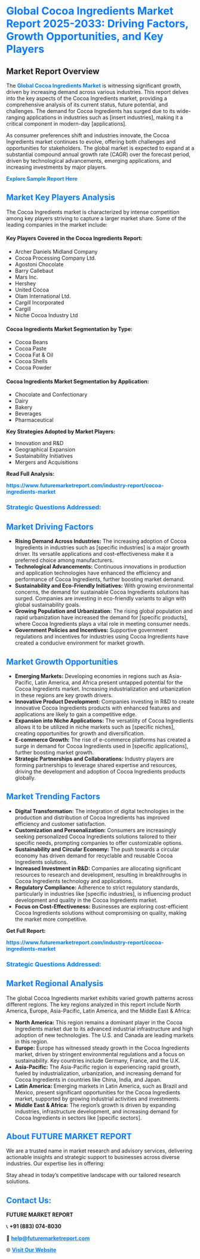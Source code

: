 <h1 style="color: #007BFF;">Global Cocoa Ingredients Market Report 2025-2033: Driving Factors, Growth Opportunities, and Key Players</h1>

<section id="overview">
<h2>Market Report Overview</h2>
<p>The <a href="https://www.futuremarketreport.com/industry-report/cocoa-ingredients-market" style="color: #007BFF; text-decoration: none;"><strong>Global Cocoa Ingredients Market</strong></a> is witnessing significant growth, driven by increasing demand across various industries. This report delves into the key aspects of the Cocoa Ingredients market, providing a comprehensive analysis of its current status, future potential, and challenges. The demand for Cocoa Ingredients has surged due to its wide-ranging applications in industries such as [insert industries], making it a critical component in modern-day [applications].</p>
<p>As consumer preferences shift and industries innovate, the Cocoa Ingredients market continues to evolve, offering both challenges and opportunities for stakeholders. The global market is expected to expand at a substantial compound annual growth rate (CAGR) over the forecast period, driven by technological advancements, emerging applications, and increasing investments by major players.</p>
</section>

<section id="overview">
<p><a href="https://www.futuremarketreport.com/request-sample/reportId=62645" style="color: #007BFF; text-decoration: none;"><strong>Explore Sample Report Here</strong></a></p>
</section>

<section id="key-players">
<h2 style="color: #007BFF;">Market Key Players Analysis</h2>
<p>The Cocoa Ingredients market is characterized by intense competition among key players striving to capture a larger market share. Some of the leading companies in the market include:</p>
<h4>Key Players Covered in the Cocoa Ingredients Report:</h4>
<ul><li>Archer Daniels Midland Company</li><li>Cocoa Processing Company Ltd.</li><li>Agostoni Chocolate</li><li>Barry Callebaut</li><li>Mars Inc.</li><li>Hershey</li><li>United Cocoa</li><li>Olam International Ltd.</li><li>Cargill Incorporated</li><li>Cargill</li><li>Niche Cocoa Industry Ltd</li></ul>
<h4>Cocoa Ingredients Market Segmentation by Type:</h4>
<ul><li>Cocoa Beans</li><li>Cocoa Paste</li><li>Cocoa Fat &amp; Oil</li><li>Cocoa Shells</li><li>Cocoa Powder</li></ul>

<h4>Cocoa Ingredients Market Segmentation by Application:</h4>
<ul><li>Chocolate and Confectionary</li><li>Dairy</li><li>Bakery</li><li>Beverages</li><li>Pharmaceutical</li></ul>
<p><strong>Key Strategies Adopted by Market Players:</strong></p>
<ul>
<li>Innovation and R&D</li>
<li>Geographical Expansion</li>
<li>Sustainability Initiatives</li>
<li>Mergers and Acquisitions</li>
</ul>
</section>

<section>
<p><strong>Read Full Analysis: </strong></p><a href="https://www.futuremarketreport.com/industry-report/cocoa-ingredients-market" style="color: #007BFF; text-decoration: none;"><strong>https://www.futuremarketreport.com/industry-report/cocoa-ingredients-market</strong></a>
<h3 style="color: #007BFF;">Strategic Questions Addressed:</h3>
</section>

<section id="driving-factors">
<h2 style="color: #007BFF;">Market Driving Factors</h2>
<ul>
<li><strong>Rising Demand Across Industries:</strong> The increasing adoption of Cocoa Ingredients in industries such as [specific industries] is a major growth driver. Its versatile applications and cost-effectiveness make it a preferred choice among manufacturers.</li>
<li><strong>Technological Advancements:</strong> Continuous innovations in production and application technologies have enhanced the efficiency and performance of Cocoa Ingredients, further boosting market demand.</li>
<li><strong>Sustainability and Eco-Friendly Initiatives:</strong> With growing environmental concerns, the demand for sustainable Cocoa Ingredients solutions has surged. Companies are investing in eco-friendly variants to align with global sustainability goals.</li>
<li><strong>Growing Population and Urbanization:</strong> The rising global population and rapid urbanization have increased the demand for [specific products], where Cocoa Ingredients plays a vital role in meeting consumer needs.</li>
<li><strong>Government Policies and Incentives:</strong> Supportive government regulations and incentives for industries using Cocoa Ingredients have created a conducive environment for market growth.</li>
</ul>
</section>

<section id="growth-opportunities">
<h2 style="color: #007BFF;">Market Growth Opportunities</h2>
<ul>
<li><strong>Emerging Markets:</strong> Developing economies in regions such as Asia-Pacific, Latin America, and Africa present untapped potential for the Cocoa Ingredients market. Increasing industrialization and urbanization in these regions are key growth drivers.</li>
<li><strong>Innovative Product Development:</strong> Companies investing in R&D to create innovative Cocoa Ingredients products with enhanced features and applications are likely to gain a competitive edge.</li>
<li><strong>Expansion into Niche Applications:</strong> The versatility of Cocoa Ingredients allows it to be utilized in niche markets such as [specific niches], creating opportunities for growth and diversification.</li>
<li><strong>E-commerce Growth:</strong> The rise of e-commerce platforms has created a surge in demand for Cocoa Ingredients used in [specific applications], further boosting market growth.</li>
<li><strong>Strategic Partnerships and Collaborations:</strong> Industry players are forming partnerships to leverage shared expertise and resources, driving the development and adoption of Cocoa Ingredients products globally.</li>
</ul>
</section>

<section id="trending-factors">
<h2 style="color: #007BFF;">Market Trending Factors</h2>
<ul>
<li><strong>Digital Transformation:</strong> The integration of digital technologies in the production and distribution of Cocoa Ingredients has improved efficiency and customer satisfaction.</li>
<li><strong>Customization and Personalization:</strong> Consumers are increasingly seeking personalized Cocoa Ingredients solutions tailored to their specific needs, prompting companies to offer customizable options.</li>
<li><strong>Sustainability and Circular Economy:</strong> The push towards a circular economy has driven demand for recyclable and reusable Cocoa Ingredients solutions.</li>
<li><strong>Increased Investment in R&D:</strong> Companies are allocating significant resources to research and development, resulting in breakthroughs in Cocoa Ingredients technology and applications.</li>
<li><strong>Regulatory Compliance:</strong> Adherence to strict regulatory standards, particularly in industries like [specific industries], is influencing product development and quality in the Cocoa Ingredients market.</li>
<li><strong>Focus on Cost-Effectiveness:</strong> Businesses are exploring cost-efficient Cocoa Ingredients solutions without compromising on quality, making the market more competitive.</li>
</ul>
</section>

<section>
<p><strong>Get Full Report: </strong></p><a href="https://www.futuremarketreport.com/industry-report/cocoa-ingredients-market" style="color: #007BFF; text-decoration: none;"><strong>https://www.futuremarketreport.com/industry-report/cocoa-ingredients-market</strong></a>
<h3 style="color: #007BFF;">Strategic Questions Addressed:</h3>
</section>


<section id="regional-analysis">
<h2 style="color: #007BFF;">Market Regional Analysis</h2>
<p>The global Cocoa Ingredients market exhibits varied growth patterns across different regions. The key regions analyzed in this report include North America, Europe, Asia-Pacific, Latin America, and the Middle East & Africa:</p>
<ul>
<li><strong>North America:</strong> This region remains a dominant player in the Cocoa Ingredients market due to its advanced industrial infrastructure and high adoption of new technologies. The U.S. and Canada are leading markets in this region.</li>
<li><strong>Europe:</strong> Europe has witnessed steady growth in the Cocoa Ingredients market, driven by stringent environmental regulations and a focus on sustainability. Key countries include Germany, France, and the U.K.</li>
<li><strong>Asia-Pacific:</strong> The Asia-Pacific region is experiencing rapid growth, fueled by industrialization, urbanization, and increasing demand for Cocoa Ingredients in countries like China, India, and Japan.</li>
<li><strong>Latin America:</strong> Emerging markets in Latin America, such as Brazil and Mexico, present significant opportunities for the Cocoa Ingredients market, supported by growing industrial activities and investments.</li>
<li><strong>Middle East & Africa:</strong> The region’s growth is driven by expanding industries, infrastructure development, and increasing demand for Cocoa Ingredients in sectors like [specific sectors].</li>
</ul>
</section>

<footer>
<h2 style="color: #007BFF;">About FUTURE MARKET REPORT</h2>
<p>We are a trusted name in market research and advisory services, delivering actionable insights and strategic support to businesses across diverse industries. Our expertise lies in offering:</p>

<p>Stay ahead in today’s competitive landscape with our tailored research solutions.</p>

<h2 style="color: #007BFF;">Contact Us:</h2>
<p><strong>FUTURE MARKET REPORT</strong></p>
<p>📞 <strong>+91 (883) 074-8030</strong></p>
<p>📧 <strong><a href="mailto:help@futuremarketreport.com" style="color: #007BFF;">help@futuremarketreport.com</a></strong></p>
<p>🌐 <strong><a href="https://www.futuremarketreport.com/" style="color: #007BFF;">Visit Our Website</a></strong></p>
</footer>